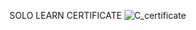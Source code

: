 SOLO LEARN CERTIFICATE
![C_certificate](https://user-images.githubusercontent.com/98818008/152675467-0fbf3721-8cda-4e45-8747-768e1cf01308.jpg)
